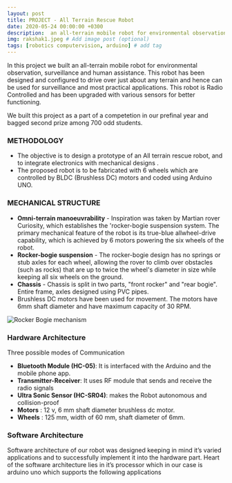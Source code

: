 ```yaml
---
layout: post
title: PROJECT - All Terrain Rescue Robot
date: 2020-05-24 00:00:00 +0300
description:  an all-terrain mobile robot for environmental observation, surveillance and human assistance. This robot has been designed and configured to drive over just about any terrain and hence can be used for surveillance and most practical applications.
img: rakshak1.jpeg # Add image post (optional)
tags: [robotics computervision, arduino] # add tag
---
```

In this project we built an all-terrain mobile robot for environmental observation, surveillance and human assistance. This robot has been designed and configured to drive over just about any terrain and hence can be used for surveillance and most practical applications. This robot is Radio Controlled and has been upgraded with various sensors for better functioning. 

We built this project as a part of a competetion in our prefinal year and bagged second prize among 700 odd students. 

### METHODOLOGY
- The objective is to design a prototype of an All terrain rescue robot, and to integrate electronics with mechanical designs . 
- The proposed robot is to be fabricated with 6 wheels which are controlled by BLDC (Brushless DC) motors and coded using Arduino UNO.

### MECHANICAL STRUCTURE
- **Omni-terrain manoeuvrability** - Inspiration was taken by Martian rover Curiosity, which establishes the 'rocker-bogie suspension system. The primary mechanical feature of the robot is its true-blue allwheel-drive capability, which is achieved by 6 motors powering the six wheels of the robot.
- **Rocker-bogie suspension** - The rocker-bogie design has no springs or stub axles for each wheel, allowing the rover to climb over obstacles (such as rocks) that are up to twice the wheel's diameter in size while keeping all six wheels on the ground. 
- **Chassis** - Chassis is split in two parts, "front rocker" and "rear bogie". Entire frame, axles designed using PVC pipes.
- Brushless DC motors have been used for movement. The motors have 6mm shaft diameter and have maximum capacity of 30 RPM.

![Rocker Bogie mechanism]({{site.baseurl}}/assets/img/Rocker_bogie.gif)

### Hardware Architecture
Three possible modes of Communication
- **Bluetooth Module (HC-05)**: It is interfaced with the Arduino and the mobile phone app.
- **Transmitter-Receiver**: It uses RF module that sends and receive the radio signals
- **Ultra Sonic Sensor (HC-SR04)**: makes the Robot autonomous and collision-proof
- **Motors** : 12 v, 6 mm shaft diameter  brushless dc motor.
- **Wheels** : 125 mm, width of 60 mm, shaft diameter of 6mm.

### Software Architecture
Software architecture of our robot was designed keeping in mind it’s varied applications and to successfully implement it into the hardware part. Heart of the software  architecture lies in it’s processor which in our case is arduino uno which supports the following applications
